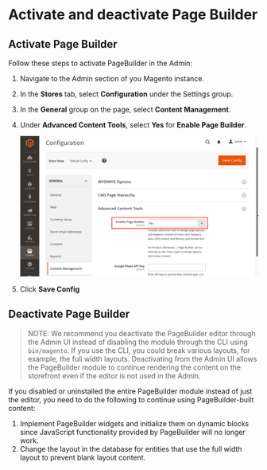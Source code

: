 # Activate and deactivate Page Builder

## Activate Page Builder

Follow these steps to activate PageBuilder in the Admin:

1. Navigate to the Admin section of you Magento instance.
2. In the **Stores** tab, select **Configuration** under the Settings group.
3. In the **General** group on the page, select **Content Management**.
4. Under **Advanced Content Tools**, select **Yes** for **Enable Page Builder**.

   ![activate page builder](../images/activate-pagebuilder.png "Activate Page Builder")
   
5. Click **Save Config**

## Deactivate Page Builder

> NOTE: We recommend you deactivate the PageBuilder editor through the Admin UI instead of disabling the module through the CLI using `bin/magento`. If you use the CLI, you could break various layouts, for example, the full width layouts. Deactivating from the Admin UI allows the PageBuilder module to continue rendering the content on the storefront even if the editor is not used in the Admin.

If you disabled or uninstalled the entire PageBuilder module instead of just the editor, you need to do the following to continue using PageBuilder-built content:

1. Implement PageBuilder widgets and initialize them on dynamic blocks since JavaScript functionality provided by PageBuilder will no longer work.
2. Change the layout in the database for entities that use the full width layout to prevent blank layout content.
